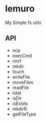 # lemuro

My Simple fs utils

## API

- ncp
- execCmd
- rmrf
- mkdir
- touch
- writeFile
- moveFiles
- readFile
- lstat
- isDir
- isExists
- mkdirR
- getFileType
